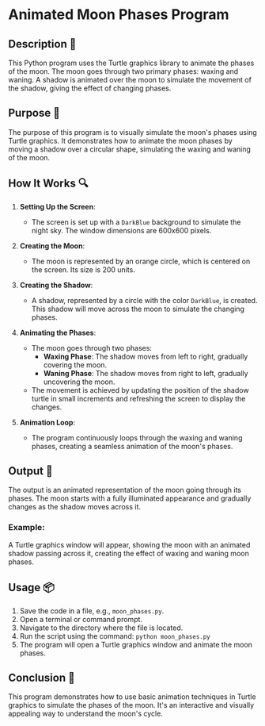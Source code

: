 # Animated Moon Phases Program

## Description 📝

This Python program uses the Turtle graphics library to animate the phases of the moon. The moon goes through two primary phases: waxing and waning. A shadow is animated over the moon to simulate the movement of the shadow, giving the effect of changing phases.

## Purpose 🎯

The purpose of this program is to visually simulate the moon's phases using Turtle graphics. It demonstrates how to animate the moon phases by moving a shadow over a circular shape, simulating the waxing and waning of the moon.

## How It Works 🔍

1. **Setting Up the Screen**:

    - The screen is set up with a `DarkBlue` background to simulate the night sky. The window dimensions are 600x600 pixels.

2. **Creating the Moon**:

    - The moon is represented by an orange circle, which is centered on the screen. Its size is 200 units.

3. **Creating the Shadow**:

    - A shadow, represented by a circle with the color `DarkBlue`, is created. This shadow will move across the moon to simulate the changing phases.

4. **Animating the Phases**:

    - The moon goes through two phases:
        - **Waxing Phase**: The shadow moves from left to right, gradually covering the moon.
        - **Waning Phase**: The shadow moves from right to left, gradually uncovering the moon.
    - The movement is achieved by updating the position of the shadow turtle in small increments and refreshing the screen to display the changes.

5. **Animation Loop**:
    - The program continuously loops through the waxing and waning phases, creating a seamless animation of the moon's phases.

## Output 📜

The output is an animated representation of the moon going through its phases. The moon starts with a fully illuminated appearance and gradually changes as the shadow moves across it.

### Example:

A Turtle graphics window will appear, showing the moon with an animated shadow passing across it, creating the effect of waxing and waning moon phases.

## Usage 📦

1. Save the code in a file, e.g., `moon_phases.py`.
2. Open a terminal or command prompt.
3. Navigate to the directory where the file is located.
4. Run the script using the command:
   `python moon_phases.py`
5. The program will open a Turtle graphics window and animate the moon phases.

## Conclusion 🚀

This program demonstrates how to use basic animation techniques in Turtle graphics to simulate the phases of the moon. It's an interactive and visually appealing way to understand the moon's cycle.
